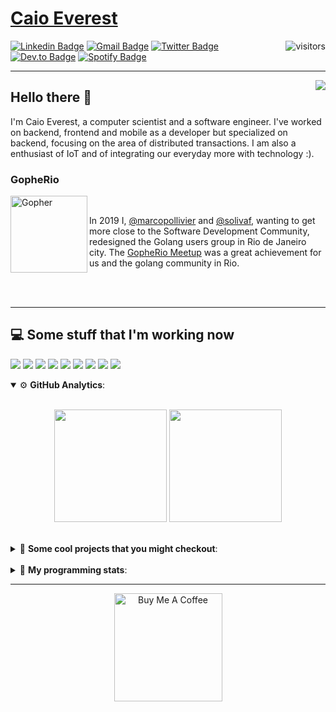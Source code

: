 # [Caio Everest](https://caioeverest.dev)

<img align="right" src="https://visitor-badge.glitch.me/badge?page_id=caioeverest.caioeverest" alt="visitors">

[![Linkedin Badge](https://img.shields.io/badge/-LinkedIn-blue?style=flat-square&logo=Linkedin&logoColor=white&link=https://www.linkedin.com/in/caioeverest/)](https://www.linkedin.com/in/caioeverest/)
[![Gmail Badge](https://img.shields.io/badge/-Gmail-c14438?style=flat-square&logo=Gmail&logoColor=white&link=mailto:mollivier.dev@gmail.com)](mailto:caioeverest.b@gmail.com/)
[![Twitter Badge](https://img.shields.io/badge/-Twitter-1DA1F2?style=flat-square&logo=Twitter&logoColor=white&link=https://twitter.com/caioeverest)](https://twitter.com/caioeverest)
[![Dev.to Badge](https://img.shields.io/badge/-Dev.to-363D44?style=flat-square&logo=Dev.to&logoColor=white&link=https://dev.to/caioeverest)](https://dev.to/caioeverest)
[![Spotify Badge](https://img.shields.io/badge/-Spotify-1ED760?style=flat-square&amp;labelColor=fff&amp;logo=Spotify&link=https://open.spotify.com/user/caio.everest)](https://open.spotify.com/user/caio.everest)

---
<img align="right" src="https://media3.giphy.com/media/Nx0rz3jtxtEre/200.gif"/>

## Hello there 🖖

<p>
    I'm Caio Everest, a computer scientist and a software engineer. I've worked on backend, frontend and mobile as a developer
    but specialized on backend, focusing on the area of distributed transactions. I am also a enthusiast of IoT and of integrating
    our everyday more with technology :).
</p>

### GopheRio

<img align="left" src="https://i.imgur.com/zmxMolD.png" alt="Gopher" width="123em">

<br>
<p>
    In 2019 I, <a href="https://github.com/marcopollivier">@marcopollivier</a> and <a href="https://github.com/solivaf">
    @solivaf</a>, wanting to get more close to the Software Development
    Community, redesigned the Golang users group in Rio de Janeiro city. The <a href="https://www.meetup.com/GopheRio">
    GopheRio Meetup</a> was a great achievement for us and the golang community in Rio.
</p>
<br><br>

---

## 💻 Some stuff that I'm working now

<a href=""><img src="https://img.shields.io/badge/-Go-00ADD8?style=flat-square&logo=go&logoColor=white"></a>
<a href=""><img src="https://img.shields.io/badge/-Rust-4f4f4f?style=flat-square&logo=rust&logoColor=white"></a>
<a href=""><img src="https://img.shields.io/badge/-Python-F7C400?style=flat-square&logo=python&logoColor=white"></a>
<a href=""><img src="https://img.shields.io/badge/-Ruby-980D02?style=flat-square&logo=ruby&logoColor=white"></a>
<a href=""><img src="http://img.shields.io/badge/-Java-007396?style=flat-square&logo=java&logoColor=white"></a>
<a href=""><img src="http://img.shields.io/badge/-Kotlin-7B6BDA?style=flat-square&logo=kotlin&logoColor=white"></a>
<a href=""><img src="http://img.shields.io/badge/-JavaScript-F7DF1E?style=flat-square&logo=JavaScript&logoColor=white"></a>
<a href=""><img src="http://img.shields.io/badge/-Terraform-623CE4?style=flat-square&logo=Terraform&logoColor=white"></a>
<a href=""><img src="http://img.shields.io/badge/-Ansible-171615?style=flat-square&logo=Ansible&logoColor=white"></a>

<details open>
    <summary>⚙ <b>GitHub Analytics</b>: </summary>
    <br>
    <p align="center">
        <img height="180em" src="https://github-readme-stats-eight-theta.vercel.app/api?username=caioeverest&show_icons=true&theme=tokyonight&include_all_commits=true&count_private=true"/>
        <img height="180em" src="https://github-readme-stats-eight-theta.vercel.app/api/top-langs/?username=caioeverest&layout=compact&langs_count=8&theme=tokyonight&include_all_commits=true&count_private=true"/>
    </p>
</details>

<br>

<details>
    <summary>🔨 <b>Some cool projects that you might checkout</b>: </summary>
    <div style="margin-left:3em">
        <li>🌠 <a href="https://github.com/caioeverest/supernova">Supernova</a> - Script that builds a development environment on linux machines</li>
        <li>⚙ <a href="https://github.com/caioeverest/gocfg">Gocfg</a> - A golang library that loads config structs from files with environment interpolation</li>
    </div>
</details>

<br>


<details>
 <summary>🤖 <b>My programming stats</b>: </summary>
<br>
<!--START_SECTION:waka-->
![Code Time](http://img.shields.io/badge/Code%20Time-3%2C248%20hrs%2046%20mins-blue)

**🐱 My GitHub Data** 

> 📦 80.5 kB Used in GitHub's Storage 
 > 
> 🏆 199 Contributions in the Year 2025
 > 
> 🚫 Not Opted to Hire
 > 
> 📜 42 Public Repositories 
 > 
> 🔑 9 Private Repositories 
 > 
**I'm an Early 🐤** 

```text
🌞 Morning                755 commits         ████░░░░░░░░░░░░░░░░░░░░░   17.77 % 
🌆 Daytime                2149 commits        █████████████░░░░░░░░░░░░   50.58 % 
🌃 Evening                896 commits         █████░░░░░░░░░░░░░░░░░░░░   21.09 % 
🌙 Night                  449 commits         ███░░░░░░░░░░░░░░░░░░░░░░   10.57 % 
```
📅 **I'm Most Productive on Wednesday** 

```text
Monday                   512 commits         ███░░░░░░░░░░░░░░░░░░░░░░   12.05 % 
Tuesday                  1041 commits        ██████░░░░░░░░░░░░░░░░░░░   24.50 % 
Wednesday                1186 commits        ███████░░░░░░░░░░░░░░░░░░   27.91 % 
Thursday                 383 commits         ██░░░░░░░░░░░░░░░░░░░░░░░   09.01 % 
Friday                   719 commits         ████░░░░░░░░░░░░░░░░░░░░░   16.92 % 
Saturday                 145 commits         █░░░░░░░░░░░░░░░░░░░░░░░░   03.41 % 
Sunday                   263 commits         ██░░░░░░░░░░░░░░░░░░░░░░░   06.19 % 
```


📊 **This Week I Spent My Time On** 

```text
💬 Programming Languages: 
Go                       4 hrs 5 mins        ██████████████████░░░░░░░   71.03 % 
YAML                     50 mins             ████░░░░░░░░░░░░░░░░░░░░░   14.63 % 
Protocol Buffer          23 mins             ██░░░░░░░░░░░░░░░░░░░░░░░   06.84 % 
Docker                   11 mins             █░░░░░░░░░░░░░░░░░░░░░░░░   03.22 % 
Other                    8 mins              █░░░░░░░░░░░░░░░░░░░░░░░░   02.51 % 

🔥 Editors: 
Cursor                   4 hrs 58 mins       ██████████████████████░░░   86.38 % 
Neovim                   47 mins             ███░░░░░░░░░░░░░░░░░░░░░░   13.62 % 

💻 Operating System: 
Mac                      5 hrs 45 mins       █████████████████████████   100.00 % 
```

**I Mostly Code in Go** 

```text
Go                       34 repos            ███████████░░░░░░░░░░░░░░   45.95 % 
Shell                    5 repos             ██░░░░░░░░░░░░░░░░░░░░░░░   06.76 % 
Java                     4 repos             █░░░░░░░░░░░░░░░░░░░░░░░░   05.41 % 
Nix                      1 repo              ░░░░░░░░░░░░░░░░░░░░░░░░░   01.35 % 
Lua                      1 repo              ░░░░░░░░░░░░░░░░░░░░░░░░░   01.35 % 
```




 Last Updated on 09/05/2025 02:23:33 UTC
<!--END_SECTION:waka-->
</details>

---

<p align="center">
    <a href="https://www.buymeacoffee.com/caioeverest" target="_blank">
        <img src="https://az743702.vo.msecnd.net/cdn/kofi3.png?v=a" alt="Buy Me A Coffee" width="173em">
    </a>
</p>
